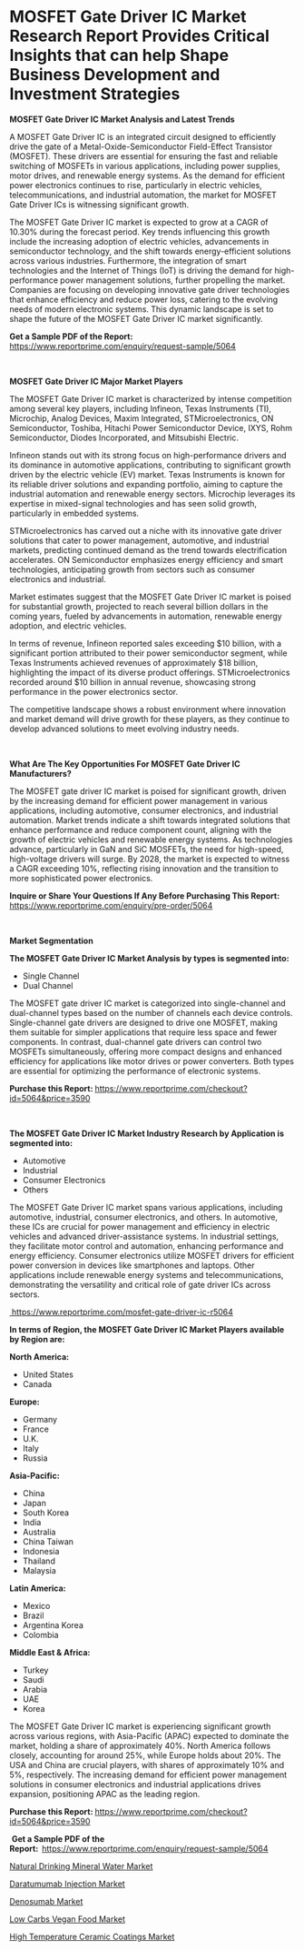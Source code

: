 <p><h1>MOSFET Gate Driver IC Market Research Report Provides Critical Insights that can help Shape Business Development and Investment Strategies</h1></p><p><strong>MOSFET Gate Driver IC Market Analysis and Latest Trends</strong></p>
<p><p>A MOSFET Gate Driver IC is an integrated circuit designed to efficiently drive the gate of a Metal-Oxide-Semiconductor Field-Effect Transistor (MOSFET). These drivers are essential for ensuring the fast and reliable switching of MOSFETs in various applications, including power supplies, motor drives, and renewable energy systems. As the demand for efficient power electronics continues to rise, particularly in electric vehicles, telecommunications, and industrial automation, the market for MOSFET Gate Driver ICs is witnessing significant growth.</p><p>The MOSFET Gate Driver IC market is expected to grow at a CAGR of 10.30% during the forecast period. Key trends influencing this growth include the increasing adoption of electric vehicles, advancements in semiconductor technology, and the shift towards energy-efficient solutions across various industries. Furthermore, the integration of smart technologies and the Internet of Things (IoT) is driving the demand for high-performance power management solutions, further propelling the market. Companies are focusing on developing innovative gate driver technologies that enhance efficiency and reduce power loss, catering to the evolving needs of modern electronic systems. This dynamic landscape is set to shape the future of the MOSFET Gate Driver IC market significantly.</p></p>
<p><strong>Get a Sample PDF of the Report:&nbsp;</strong> <a href="https://www.reportprime.com/enquiry/request-sample/5064">https://www.reportprime.com/enquiry/request-sample/5064</a></p>
<p>&nbsp;</p>
<p><strong>MOSFET Gate Driver IC Major Market Players</strong></p>
<p><p>The MOSFET Gate Driver IC market is characterized by intense competition among several key players, including Infineon, Texas Instruments (TI), Microchip, Analog Devices, Maxim Integrated, STMicroelectronics, ON Semiconductor, Toshiba, Hitachi Power Semiconductor Device, IXYS, Rohm Semiconductor, Diodes Incorporated, and Mitsubishi Electric. </p><p>Infineon stands out with its strong focus on high-performance drivers and its dominance in automotive applications, contributing to significant growth driven by the electric vehicle (EV) market. Texas Instruments is known for its reliable driver solutions and expanding portfolio, aiming to capture the industrial automation and renewable energy sectors. Microchip leverages its expertise in mixed-signal technologies and has seen solid growth, particularly in embedded systems.</p><p>STMicroelectronics has carved out a niche with its innovative gate driver solutions that cater to power management, automotive, and industrial markets, predicting continued demand as the trend towards electrification accelerates. ON Semiconductor emphasizes energy efficiency and smart technologies, anticipating growth from sectors such as consumer electronics and industrial.</p><p>Market estimates suggest that the MOSFET Gate Driver IC market is poised for substantial growth, projected to reach several billion dollars in the coming years, fueled by advancements in automation, renewable energy adoption, and electric vehicles. </p><p>In terms of revenue, Infineon reported sales exceeding $10 billion, with a significant portion attributed to their power semiconductor segment, while Texas Instruments achieved revenues of approximately $18 billion, highlighting the impact of its diverse product offerings. STMicroelectronics recorded around $10 billion in annual revenue, showcasing strong performance in the power electronics sector.</p><p>The competitive landscape shows a robust environment where innovation and market demand will drive growth for these players, as they continue to develop advanced solutions to meet evolving industry needs.</p></p>
<p>&nbsp;</p>
<p><strong>What Are The Key Opportunities For MOSFET Gate Driver IC Manufacturers?</strong></p>
<p><p>The MOSFET gate driver IC market is poised for significant growth, driven by the increasing demand for efficient power management in various applications, including automotive, consumer electronics, and industrial automation. Market trends indicate a shift towards integrated solutions that enhance performance and reduce component count, aligning with the growth of electric vehicles and renewable energy systems. As technologies advance, particularly in GaN and SiC MOSFETs, the need for high-speed, high-voltage drivers will surge. By 2028, the market is expected to witness a CAGR exceeding 10%, reflecting rising innovation and the transition to more sophisticated power electronics.</p></p>
<p><strong>Inquire or Share Your Questions If Any Before Purchasing This Report:</strong> <a href="https://www.reportprime.com/enquiry/pre-order/5064">https://www.reportprime.com/enquiry/pre-order/5064</a></p>
<p>&nbsp;</p>
<p><strong>Market Segmentation</strong></p>
<p><strong>The MOSFET Gate Driver IC Market Analysis by types is segmented into:</strong></p>
<p><ul><li>Single Channel</li><li>Dual Channel</li></ul></p>
<p><p>The MOSFET gate driver IC market is categorized into single-channel and dual-channel types based on the number of channels each device controls. Single-channel gate drivers are designed to drive one MOSFET, making them suitable for simpler applications that require less space and fewer components. In contrast, dual-channel gate drivers can control two MOSFETs simultaneously, offering more compact designs and enhanced efficiency for applications like motor drives or power converters. Both types are essential for optimizing the performance of electronic systems.</p></p>
<p><strong>Purchase this Report:&nbsp;</strong><a href="https://www.reportprime.com/checkout?id=5064&price=3590">https://www.reportprime.com/checkout?id=5064&price=3590</a></p>
<p>&nbsp;</p>
<p><strong>The MOSFET Gate Driver IC Market Industry Research by Application is segmented into:</strong></p>
<p><ul><li>Automotive</li><li>Industrial</li><li>Consumer Electronics</li><li>Others</li></ul></p>
<p><p>The MOSFET Gate Driver IC market spans various applications, including automotive, industrial, consumer electronics, and others. In automotive, these ICs are crucial for power management and efficiency in electric vehicles and advanced driver-assistance systems. In industrial settings, they facilitate motor control and automation, enhancing performance and energy efficiency. Consumer electronics utilize MOSFET drivers for efficient power conversion in devices like smartphones and laptops. Other applications include renewable energy systems and telecommunications, demonstrating the versatility and critical role of gate driver ICs across sectors.</p></p>
<p><a href="https://www.reportprime.com/mosfet-gate-driver-ic-r5064">&nbsp;https://www.reportprime.com/mosfet-gate-driver-ic-r5064</a></p>
<p><strong>In terms of Region, the MOSFET Gate Driver IC Market Players available by Region are:</strong></p>
<p>
    <p> <strong> North America: </strong>
        <ul>
            <li>United States</li>
            <li>Canada</li>
        </ul>
        </p> 
    <p> <strong> Europe: </strong>
        <ul>
            <li>Germany</li>
            <li>France</li>
            <li>U.K.</li>
            <li>Italy</li>
            <li>Russia</li>
        </ul>
        </p> 
    <p> <strong> Asia-Pacific: </strong>
        <ul>
            <li>China</li>
            <li>Japan</li>
            <li>South Korea</li>
            <li>India</li>
            <li>Australia</li>
            <li>China Taiwan</li>
            <li>Indonesia</li>
            <li>Thailand</li>
            <li>Malaysia</li>
        </ul>
        </p> 
    <p> <strong> Latin America: </strong>
        <ul>
            <li>Mexico</li>
            <li>Brazil</li>
            <li>Argentina Korea</li>
            <li>Colombia</li>
        </ul>
        </p> 
    <p> <strong> Middle East & Africa: </strong>
        <ul>
            <li>Turkey</li>
            <li>Saudi</li>
            <li>Arabia</li>
            <li>UAE</li>
            <li>Korea</li>
        </ul>
    </p>
    </p>
<p><p>The MOSFET Gate Driver IC market is experiencing significant growth across various regions, with Asia-Pacific (APAC) expected to dominate the market, holding a share of approximately 40%. North America follows closely, accounting for around 25%, while Europe holds about 20%. The USA and China are crucial players, with shares of approximately 10% and 5%, respectively. The increasing demand for efficient power management solutions in consumer electronics and industrial applications drives expansion, positioning APAC as the leading region.</p></p>
<p><strong>Purchase this Report: </strong><a href="https://www.reportprime.com/checkout?id=5064&price=3590">https://www.reportprime.com/checkout?id=5064&price=3590</a></p>
<p>&nbsp;<strong>Get a Sample PDF of the Report:&nbsp;&nbsp;</strong><a href="https://www.reportprime.com/enquiry/request-sample/5064">https://www.reportprime.com/enquiry/request-sample/5064</a></p>
<p><strong></strong></p>
<p><p><a href="https://issuu.com/reportprime-2/docs/natural-drinking-mineral-water-mark_1e98f02acd4310">Natural Drinking Mineral Water Market</a></p><p><a href="https://www.linkedin.com/pulse/daratumumab-injection-market-global-regional-analysis-kwn8e?trackingId=uN%2Fi6dasTOq%2BSkCflSch%2Fw%3D%3D">Daratumumab Injection Market</a></p><p><a href="https://www.linkedin.com/pulse/denosumab-market-size-growing-cagr-134-report-covers-1vvwe?trackingId=qcUr%2FmQ1QGydRqmpEpN5Wg%3D%3D">Denosumab Market</a></p><p><a href="https://issuu.com/reportprime-2/docs/low-carbs-vegan-food-market-size-20_fc945feeb9173a">Low Carbs Vegan Food Market</a></p><p><a href="https://www.linkedin.com/pulse/high-temperature-ceramic-coatings-market-global-regional-analysis-zqlfc?trackingId=4Y7XdzHsRLSVg2DllcxFCg%3D%3D">High Temperature Ceramic Coatings Market</a></p></p>